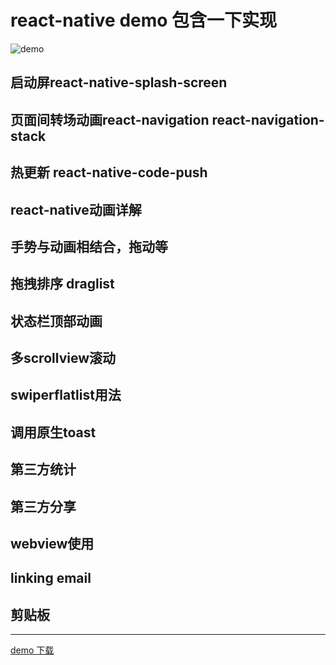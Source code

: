 # react-native demo 包含一下实现
![demo](/1557359994589.gif)

## 启动屏react-native-splash-screen
## 页面间转场动画react-navigation react-navigation-stack
## 热更新 react-native-code-push
## react-native动画详解
## 手势与动画相结合，拖动等
## 拖拽排序 draglist
## 状态栏顶部动画
## 多scrollview滚动
## swiperflatlist用法
## 调用原生toast
## 第三方统计
## 第三方分享
## webview使用
## linking email
## 剪贴板

---

[demo 下载](https://www.pgyer.com/E0P8)